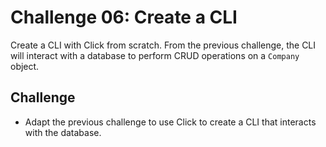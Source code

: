# Challenge 06: Create a CLI

Create a CLI with Click from scratch. From the previous challenge, the CLI will interact with a database to perform CRUD operations on a `Company` object.

## Challenge

- Adapt the previous challenge to use Click to create a CLI that interacts with the database.
